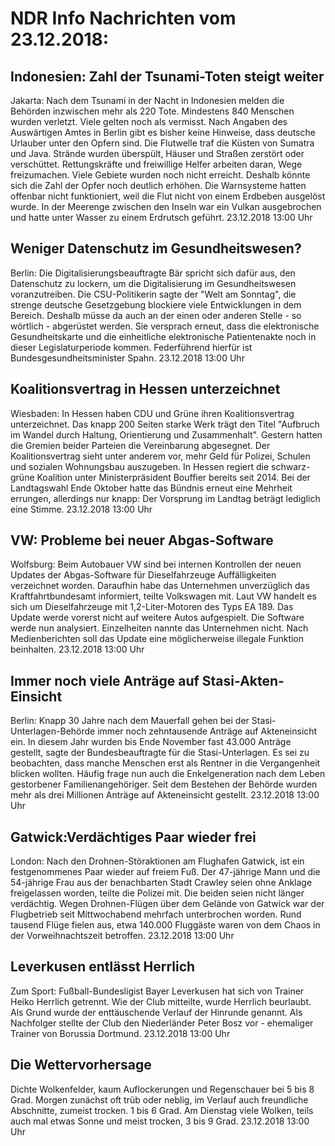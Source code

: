 # NDR Info Nachrichten vom 23.12.2018:


## Indonesien: Zahl der Tsunami-Toten steigt weiter
Jakarta: Nach dem Tsunami in der Nacht in Indonesien melden die Behörden inzwischen mehr als 220 Tote. Mindestens 840 Menschen wurden verletzt. Viele gelten noch als vermisst. Nach Angaben des Auswärtigen Amtes in Berlin gibt es bisher keine Hinweise, dass deutsche Urlauber unter den Opfern sind. Die Flutwelle traf die Küsten von Sumatra und Java. Strände wurden überspült, Häuser und Straßen zerstört oder verschüttet. Rettungskräfte und freiwillige Helfer arbeiten daran, Wege freizumachen. Viele Gebiete wurden noch nicht erreicht. Deshalb könnte sich die Zahl der Opfer noch deutlich erhöhen. Die Warnsysteme hatten offenbar nicht funktioniert, weil die Flut nicht von einem Erdbeben ausgelöst wurde. In der Meerenge zwischen den Inseln war ein Vulkan ausgebrochen und hatte unter Wasser zu einem Erdrutsch geführt. 23.12.2018 13:00 Uhr 

## Weniger Datenschutz im Gesundheitswesen?
Berlin: Die Digitalisierungsbeauftragte Bär spricht sich dafür aus, den Datenschutz zu lockern, um die Digitalisierung im Gesundheitswesen voranzutreiben. Die CSU-Politikerin sagte der "Welt am Sonntag", die strenge deutsche Gesetzgebung blockiere viele Entwicklungen in dem Bereich. Deshalb müsse da auch an der einen oder anderen Stelle - so wörtlich - abgerüstet werden. Sie versprach erneut, dass die elektronische Gesundheitskarte und die einheitliche elektronische Patientenakte noch in dieser Legislaturperiode kommen. Federführend hierfür ist Bundesgesundheitsminister Spahn. 23.12.2018 13:00 Uhr 

## Koalitionsvertrag in Hessen unterzeichnet
Wiesbaden: In Hessen haben CDU und Grüne ihren Koalitionsvertrag unterzeichnet. Das knapp 200 Seiten starke Werk trägt den Titel "Aufbruch im Wandel durch Haltung, Orientierung und Zusammenhalt". Gestern hatten die Gremien beider Parteien die Vereinbarung abgesegnet. Der Koalitionsvertrag sieht unter anderem vor, mehr Geld für Polizei, Schulen und sozialen Wohnungsbau auszugeben. In Hessen regiert die schwarz-grüne Koalition unter Ministerpräsident Bouffier bereits seit 2014. Bei der Landtagswahl Ende Oktober hatte das Bündnis erneut eine Mehrheit errungen, allerdings nur knapp: Der Vorsprung im Landtag beträgt lediglich eine Stimme. 23.12.2018 13:00 Uhr 

## VW: Probleme bei neuer Abgas-Software
Wolfsburg: Beim Autobauer VW sind bei internen Kontrollen der neuen Updates der Abgas-Software für Dieselfahrzeuge Auffälligkeiten verzeichnet worden. Daraufhin habe das Unternehmen unverzüglich das Kraftfahrtbundesamt informiert, teilte Volkswagen mit. Laut VW handelt es sich um Dieselfahrzeuge mit 1,2-Liter-Motoren des Typs EA 189. Das Update werde vorerst nicht auf weitere Autos aufgespielt. Die Software werde nun analysiert. Einzelheiten nannte das Unternehmen nicht. Nach Medienberichten soll das Update eine möglicherweise illegale Funktion beinhalten. 23.12.2018 13:00 Uhr 

## Immer noch viele Anträge auf Stasi-Akten-Einsicht
Berlin: Knapp 30 Jahre nach dem Mauerfall gehen bei der Stasi-Unterlagen-Behörde immer noch zehntausende Anträge auf Akteneinsicht ein. In diesem Jahr wurden bis Ende November fast 43.000 Anträge gestellt, sagte der Bundesbeauftragte für die Stasi-Unterlagen. Es sei zu beobachten, dass manche Menschen erst als Rentner in die Vergangenheit blicken wollten. Häufig frage nun auch die Enkelgeneration nach dem Leben gestorbener Familienangehöriger. Seit dem Bestehen der Behörde wurden mehr als drei Millionen Anträge auf Akteneinsicht gestellt. 23.12.2018 13:00 Uhr 

## Gatwick:Verdächtiges Paar wieder frei
London: Nach den Drohnen-Störaktionen am Flughafen Gatwick, ist ein festgenommenes Paar wieder auf freiem Fuß. Der 47-jährige Mann und die 54-jährige Frau aus der benachbarten Stadt Crawley seien ohne Anklage freigelassen worden, teilte die Polizei mit. Die beiden seien nicht länger verdächtig. Wegen Drohnen-Flügen über dem Gelände von Gatwick war der Flugbetrieb seit Mittwochabend mehrfach unterbrochen worden. Rund tausend Flüge fielen aus, etwa 140.000 Fluggäste waren von dem Chaos in der Vorweihnachtszeit betroffen. 23.12.2018 13:00 Uhr 

## Leverkusen entlässt Herrlich
Zum Sport:   Fußball-Bundesligist Bayer Leverkusen hat sich von Trainer Heiko Herrlich getrennt. Wie der Club mitteilte, wurde Herrlich beurlaubt. Als Grund wurde der enttäuschende Verlauf der Hinrunde genannt. Als Nachfolger stellte der Club den Niederländer Peter Bosz vor - ehemaliger Trainer von Borussia Dortmund. 23.12.2018 13:00 Uhr 

## Die Wettervorhersage
Dichte Wolkenfelder, kaum Auflockerungen und Regenschauer bei 5 bis 8 Grad. Morgen zunächst oft trüb oder neblig, im Verlauf auch freundliche Abschnitte, zumeist trocken. 1 bis 6 Grad. Am Dienstag viele Wolken, teils auch mal etwas Sonne und meist trocken, 3 bis 9 Grad. 23.12.2018 13:00 Uhr 
